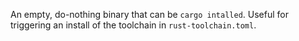 An empty, do-nothing binary that can be `cargo intalled`. Useful for triggering
an install of the toolchain in `rust-toolchain.toml`.
